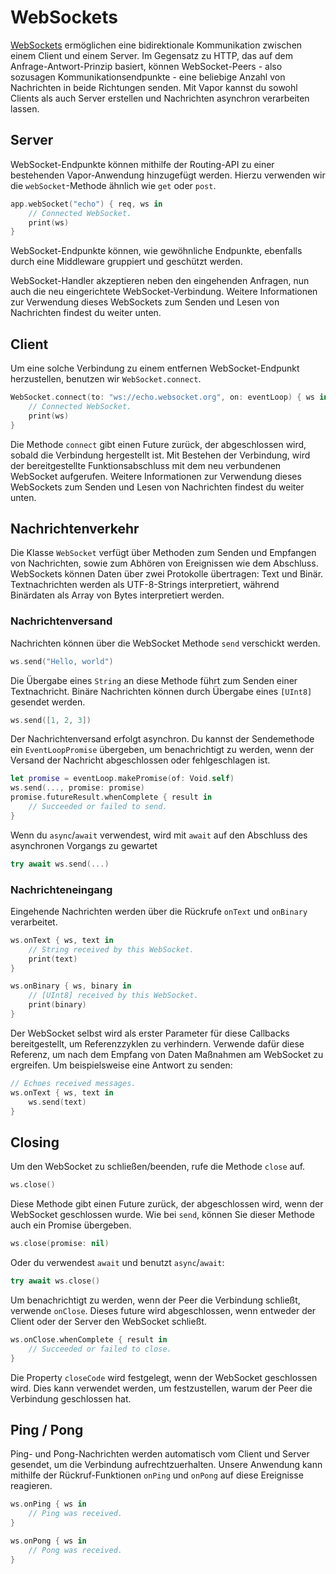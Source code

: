 # WebSockets

[WebSockets](https://en.wikipedia.org/wiki/WebSocket) ermöglichen eine bidirektionale Kommunikation zwischen einem Client und einem Server. Im Gegensatz zu HTTP, das auf dem Anfrage-Antwort-Prinzip basiert, können WebSocket-Peers - also sozusagen Kommunikationsendpunkte - eine beliebige Anzahl von Nachrichten in beide Richtungen senden. Mit Vapor kannst du sowohl Clients als auch Server erstellen und Nachrichten asynchron verarbeiten lassen.
## Server

WebSocket-Endpunkte können mithilfe der Routing-API zu einer bestehenden Vapor-Anwendung hinzugefügt werden. Hierzu verwenden wir die `webSocket`-Methode ähnlich wie `get` oder `post`.

```swift
app.webSocket("echo") { req, ws in
    // Connected WebSocket.
    print(ws)
}
```

WebSocket-Endpunkte können, wie gewöhnliche Endpunkte, ebenfalls durch eine Middleware gruppiert und geschützt werden.

WebSocket-Handler akzeptieren neben den eingehenden Anfragen, nun auch die neu eingerichtete WebSocket-Verbindung. Weitere Informationen zur Verwendung dieses WebSockets zum Senden und Lesen von Nachrichten findest du weiter unten.
## Client

Um eine solche Verbindung zu einem entfernen WebSocket-Endpunkt herzustellen, benutzen wir `WebSocket.connect`.

```swift
WebSocket.connect(to: "ws://echo.websocket.org", on: eventLoop) { ws in
    // Connected WebSocket.
    print(ws)
}
```

Die Methode `connect` gibt einen Future zurück, der abgeschlossen wird, sobald die Verbindung hergestellt ist. Mit Bestehen der Verbindung, wird der bereitgestellte Funktionsabschluss mit dem neu verbundenen WebSocket aufgerufen. Weitere Informationen zur Verwendung dieses WebSockets zum Senden und Lesen von Nachrichten findest du weiter unten.
## Nachrichtenverkehr

Die Klasse `WebSocket` verfügt über Methoden zum Senden und Empfangen von Nachrichten, sowie zum Abhören von Ereignissen wie dem Abschluss. WebSockets können Daten über zwei Protokolle übertragen: Text und Binär. Textnachrichten werden als UTF-8-Strings interpretiert, während Binärdaten als Array von Bytes interpretiert werden.
### Nachrichtenversand

Nachrichten können über die WebSocket Methode `send` verschickt werden.

```swift
ws.send("Hello, world")
```

Die Übergabe eines `String` an diese Methode führt zum Senden einer Textnachricht. Binäre Nachrichten können durch Übergabe eines `[UInt8]` gesendet werden.
```swift
ws.send([1, 2, 3])
```

Der Nachrichtenversand erfolgt asynchron. Du kannst der Sendemethode ein `EventLoopPromise` übergeben, um benachrichtigt zu werden, wenn der Versand der Nachricht abgeschlossen oder fehlgeschlagen ist.

```swift
let promise = eventLoop.makePromise(of: Void.self)
ws.send(..., promise: promise)
promise.futureResult.whenComplete { result in
    // Succeeded or failed to send.
}
```

Wenn du `async`/`await` verwendest, wird mit `await` auf den Abschluss des asynchronen Vorgangs zu gewartet
```swift
try await ws.send(...)
```

### Nachrichteneingang

Eingehende Nachrichten werden über die Rückrufe `onText` und `onBinary` verarbeitet.

```swift
ws.onText { ws, text in
    // String received by this WebSocket.
    print(text)
}

ws.onBinary { ws, binary in
    // [UInt8] received by this WebSocket.
    print(binary)
}
```


Der WebSocket selbst wird als erster Parameter für diese Callbacks bereitgestellt, um Referenzzyklen zu verhindern. Verwende dafür diese Referenz, um nach dem Empfang von Daten Maßnahmen am WebSocket zu ergreifen. Um beispielsweise eine Antwort zu senden:
```swift
// Echoes received messages.
ws.onText { ws, text in
    ws.send(text)
}
```

## Closing

Um den WebSocket zu schließen/beenden, rufe die Methode `close` auf.

```swift
ws.close()
```

Diese Methode gibt einen Future zurück, der abgeschlossen wird, wenn der WebSocket geschlossen wurde. Wie bei `send`, können Sie dieser Methode auch ein Promise übergeben.

```swift
ws.close(promise: nil)
```

Oder du verwendest `await` und benutzt `async`/`await`:

```swift
try await ws.close()
```

Um benachrichtigt zu werden, wenn der Peer die Verbindung schließt, verwende `onClose`. Dieses future wird abgeschlossen, wenn entweder der Client oder der Server den WebSocket schließt.
```swift
ws.onClose.whenComplete { result in
    // Succeeded or failed to close.
}
```

Die Property `closeCode` wird festgelegt, wenn der WebSocket geschlossen wird. Dies kann verwendet werden, um festzustellen, warum der Peer die Verbindung geschlossen hat.
## Ping / Pong

Ping- und Pong-Nachrichten werden automatisch vom Client und Server gesendet, um die Verbindung aufrechtzuerhalten. Unsere Anwendung kann mithilfe der Rückruf-Funktionen `onPing` und `onPong` auf diese Ereignisse reagieren.

```swift
ws.onPing { ws in 
    // Ping was received.
}

ws.onPong { ws in
    // Pong was received.
}
```
